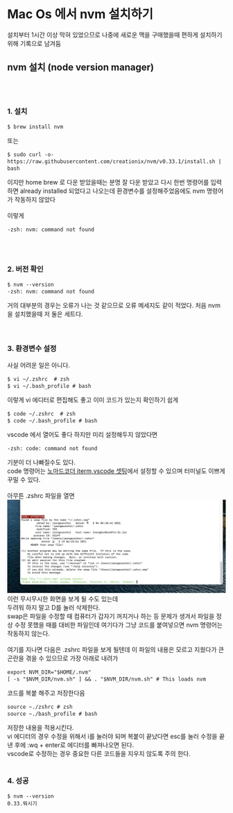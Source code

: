 # Mac Os 에서 nvm 설치하기
설치부터 1시간 이상 막혀 있었으므로 나중에 새로운 맥을 구매했을때 편하게 설치하기 위해 기록으로 남겨둠

## nvm 설치 (node version manager)
<br><br>

### 1. 설치

```
$ brew install nvm
```
또는
```
$ sudo curl -o- https://raw.githubusercontent.com/creationix/nvm/v0.33.1/install.sh | bash
```
이지만 home brew 로 다운 받았을때는 분명 잘 다운 받았고 다시 한번 명령어를 입력하면 already installed 되었다고 나오는데 환경변수를 설정해주었음에도 nvm 명령어가 작동하지 않았다<br><br>
이렇게

```
-zsh: nvm: command not found
```
<br>
<br>


### 2. 버전 확인

```
$ nvm --version
-zsh: nvm: command not found
```

거의 대부분의 경우는 오류가 나는 것 같으므로 오류 메세지도 같이 적었다.
처음 nvm을 설치했을때 저 둘은 세트다.<br>
<br><br>

### 3. 환경변수 설정

사실 어려운 일은 아니다.

```
$ vi ~/.zshrc  # zsh 
$ vi ~/.bash_profile # bash
```
이렇게 vi 에디터로 편집해도 좋고
이미 코드가 있는지 확인하기 쉽게

```
$ code ~/.zshrc  # zsh 
$ code ~/.bash_profile # bash
```

vscode 에서 열어도 좋다 하지만 미리 설정해두지 않았다면

```
-zsh: code: command not found
```

기분이 더 나빠질수도 있다.<br>
code 명령어는 [노마드코더 iterm,vscode 셋팅](https://www.youtube.com/watch?v=GZzBH3ZRP4s&t=342s)에서 설정할 수 있으며 터미널도 이쁘게 꾸밀 수 있다.<br><br>
아무튼 .zshrc 파일을 열면<br>
<img src="https://github.com/DabinLim/Today-I-Learned/blob/master/images/swp.png">
<br>
이런 무시무시한 화면을 보게 될 수도 있는데<br>
두려워 하지 말고 D를 눌러 삭제한다.<br>
swap은 파일을 수정할 때 컴퓨터가 갑자기 꺼지거나 하는 등 문제가 생겨서 파일을 정상 수정 못했을 때를 대비한 파일인데 여기다가 그냥 코드를 붙여넣으면 nvm 명령어는 작동하지 않는다.
<br><br>
여기를 지나면 다음은 .zshrc 파일을 보게 될텐데 이 파일의 내용은 모르고 지웠다가 큰 곤란을 겪을 수 있으므로 가장 아래로 내려가

```
export NVM_DIR="$HOME/.nvm"
[ -s "$NVM_DIR/nvm.sh" ] && . "$NVM_DIR/nvm.sh" # This loads nvm
```

코드를 복붙 해주고 저장한다음

```
source ~./zshrc # zsh
source ~./bash_profile # bash
```

저장한 내용을 적용시킨다.<br>
vi 에디터의 경우 수정을 위해서 i를 눌러야 되며 복붙이 끝났다면 esc를 눌러 수정을 끝낸 후에 :wq + enter로 에디터를 빠져나오면 된다.<br>
vscode로 수정하는 경우 중요한 다른 코드들을 지우지 않도록 주의 한다.
<br><br>


### 4. 성공

```
$ nvm --version
0.33.뭐시기

```

